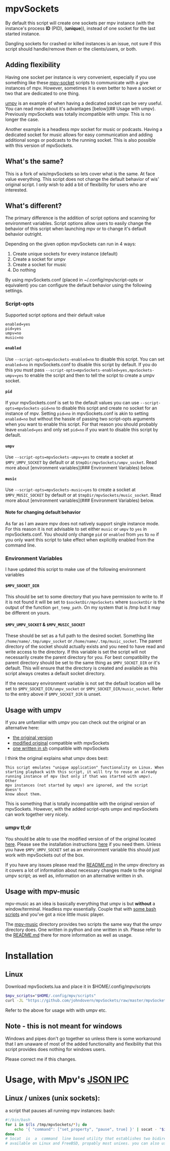 # mpvSockets
By default this script will create one sockets per mpv instance (with the
instance's process **ID** (PID), (**unique**)), instead of one socket for the
last started instance.

Dangling sockets for crashed or killed instances is an issue, not sure if this
script should handle/remove them or the clients/users, or both.

## Adding flexibility
Having one socket per instance is very convenient, especially if you use
something like these [mpv-socket](https://github.com/johndovern/mpv-sockets)
scripts to communicate with a give instances of mpv. However, sometimes it is
even better to have a socket or two that are dedicated to one thing.

[umpv](https://github.com/mpv-player/mpv/blob/master/TOOLS/umpv) is an example
of when having a dedicated socket can be very useful. You can read more about
it's advantages [below](## Usage with umpv). Previously mpvSockets was totally
incompatible with umpv. This is no longer the case.

Another example is a headless mpv socket for music or podcasts. Having a
dedicated socket for music allows for easy communication and adding additional
songs or podcasts to the running socket. This is also possible with this
version of mpvSockets.

## What's the same?
This is a fork of wis/mpvSockets so lets cover what is the same. At face value
everything. This script does not change the default behavior of wis' original
script. I only wish to add a bit of flexibility for users who are interested.

## What's different?
The primary difference is the addition of script options and scanning for
environment variables. Script options allow users to easily change the behavior
of this script when launching mpv or to change it's default behavior outright.

Depending on the given option mpvSockets can run in 4 ways:

  1. Create unique sockets for every instance (default)
  2. Create a socket for umpv
  3. Create a socket for music
  4. Do nothing

By using mpvSockets.conf (placed in ~/.config/mpv/script-opts or
equivalent) you can configure the default behavior using the following
settings.

### Script-opts
Supported script options and their default value
```
enabled=yes
pid=yes
umpv=no
music=no
```

#### `enabled`
Use `--script-opts=mpvSockets-enabled=no` to disable this script. You can set `enabled=no` in mpvSockets.conf to disable this script by default. If you do this you must pass `--script-opts=mpvSockets-enabled=yes,mpvSockets-umpv=yes` to enable the script and then to tell the script to create a umpv socket.

#### `pid`
If your mpvSockets.conf is set to the default values you can use
`--script-opts=mpvSockets-pid=no` to disable this script and create no
socket for an instance of mpv. Setting `pid=no` in mpvSockets.conf is
akin to setting `enabled=no` but without the hassle of passing two
script-opts arguments when you want to enable this script. For that
reason you should probably leave `enabled=yes` and only set `pid=no` if
you want to disable this script by default.

#### `umpv`
Use `--script-opts=mpvSockets-umpv=yes` to create a socket at `$MPV_UMPV_SOCKET`
by default or at `$tmpDir/mpvSockets/umpv_socket`. Read more about
[environment variables](### Environment Variables) below.

#### `music`
Use `--script-opts=mpvSockets-music=yes` to create a socket at
`$MPV_MUSIC_SOCKET` by default or at `$tmpDir/mpvSockets/music_socket`.
Read more about [environment variables](### Environment Variables) below.

#### **Note for changing default behavior**
As far as I am aware mpv does not natively support single instance mode.
For this reason it is not advisable to set either `music` or `umpv` to
`yes` in mpvSockets.conf. You should only change `pid` or `enabled` from
`yes` to `no` if you only want this script to take effect when explicitly
enabled from the command line.

### Environment Variables
I have updated this script to make use of the following environment variables

#### `$MPV_SOCKET_DIR`
This should be set to some directory that you have permission to write
to. If it is not found it will be set to `$socketDir/mpvSockets` where
`$socketDir` is the output of the function `get_temp_path`. On my system
that is /tmp but it may be different on yours.

#### `$MPV_UMPV_SOCKET` & `$MPV_MUSIC_SOCKET`
These should be set as a full path to the desired socket. Something like
`/home/name/.tmp/umpv_socket` or `/home/name/.tmp/music_socket`. The
parent directory of the socket should actually exists and you need to
have read and write access to the directory. If this variable is set the
script will not necessarily create the parent directory for you. For best
compatibility the parent directory should be set to the same thing as
`$MPV_SOCKET_DIR` or it's default. This will ensure that the directory is
created and available as this script always creates a default socket
directory.

If the necessary environment variable is not set the default location
will be set to `$MPV_SOCKET_DIR/umpv_socket` or
`$MPV_SOCKET_DIR/music_socket`. Refer to the entry above if
`$MPV_SOCKET_DIR` is unset.

## Usage with umpv
If you are unfamiliar with umpv you can check out the original or an
alternative here:

  - [the original version](https://github.com/mpv-player/mpv/blob/master/TOOLS/umpv)
  - [modified original](umpv/python/umpv) compatible with mpvSockets
  - [one written in sh](umpv/sh/umpv) compatible with mpvSockets

I think the original explains what umpv does best:

```
This script emulates "unique application" functionality on Linux. When
starting playback with this script, it will try to reuse an already
running instance of mpv (but only if that was started with umpv). Other
mpv instances (not started by umpv) are ignored, and the script doesn't
know about them.
```

This is something that is totally incompatible with the original version
of mpvSockets. However, with the added script-opts umpv and mpvSockets
can work together very nicely.

### umpv tl;dr
You should be able to use the modified version of of the original located
[here](umpv/python/umpv). Please see the installation instructions
[here](umpv/README.md#Installation) if you need them. Unless you have
`$MPV_UMPV_SOCKET` set as an environment variable this should just work
with mpvSockets out of the box.

If you have any issues please read the [README.md](umpv) in the umpv directory as
it covers a lot of information about necessary changes made to the original
umpv script; as well as, information on an alternative written in sh.

## Usage with mpv-music
mpv-music as an idea is basically everything that umpv is but
__**without**__ a window/terminal. Headless mpv essentially. Couple that
with [some bash scripts](https://github.com/johndovern/mpv-sockets) and
you've got a nice little music player.

The [mpv-music](mpv-music) directory provides two scripts the same way
that the umpv directory does. One written in python and one written in
sh. Please refer to the [README.md](mpv-music) there for more
information as well as usage.

# Installation
## Linux
Download mpvSockets.lua and place it in $HOME/.config/mpv/scripts

``` bash
$mpv_scripts="$HOME/.config/mpv/scripts"
curl -JL "https://github.com/johndovern/mpvSockets/raw/master/mpvSockets.lua" --create-dirs -o "$mpv_scripts/mpvSockets.lua"
```

Refer to the above for usage with with umpv etc.

## Note - this is not meant for windows
Windows and pipes don't go together so unless there is some workaround that I
am unaware of most of the added functionality and flexibility that this script
provides does nothing for windows users.

Please correct me if this changes.

# Usage, with Mpv's [JSON IPC](https://github.com/mpv-player/mpv/blob/master/DOCS/man/ipc.rst)
## Linux / unixes (unix sockets):
a script that pauses all running mpv instances:
bash:
``` bash
#!/bin/bash
for i in $(ls /tmp/mpvSockets/*); do
	echo '{ "command": ["set_property", "pause", true] }' | socat - "$i";
done
# Socat  is  a  command  line based utility that establishes two bidirec-tional byte streams  and	 transfers  data  between  them.
# available on Linux and FreeBSD, propably most unixes. you can also use
```
